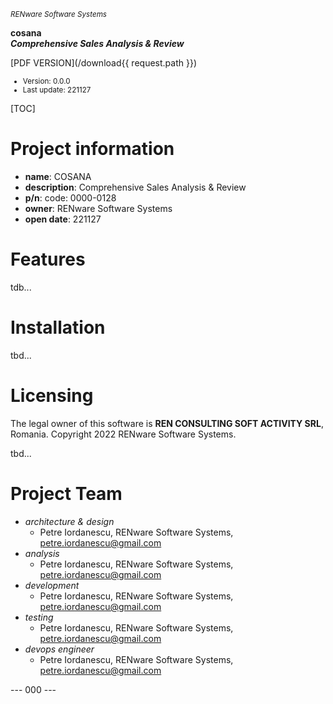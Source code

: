 <small>*RENware Software Systems*</small>

**cosana**    
***Comprehensive Sales Analysis & Review***

[PDF VERSION](/download{{ request.path }})

<small>

* Version: 0.0.0
* Last update: 221127
</small>

[TOC]




# Project information

* **name**: COSANA
* **description**: Comprehensive Sales Analysis & Review
* **p/n**: code: 0000-0128
* **owner**: RENware Software Systems
* **open date**: 221127


# Features

tdb...


# Installation

tbd...



# Licensing

The legal owner of this software is **REN CONSULTING SOFT ACTIVITY SRL**, Romania.
Copyright 2022 RENware Software Systems.

tbd...



# Project Team

* *architecture & design*
    * Petre Iordanescu, RENware Software Systems, petre.iordanescu@gmail.com
* *analysis*
    * Petre Iordanescu, RENware Software Systems, petre.iordanescu@gmail.com
* *development*
    * Petre Iordanescu, RENware Software Systems, petre.iordanescu@gmail.com
* *testing*
    * Petre Iordanescu, RENware Software Systems, petre.iordanescu@gmail.com
* *devops engineer*
    * Petre Iordanescu, RENware Software Systems, petre.iordanescu@gmail.com

--- 000 ---
